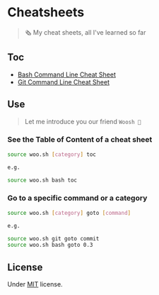# Cheatsheets

> 🗞 My cheat sheets, all I've learned so far

## Toc

- [Bash Command Line Cheat Sheet](./bash-command-line.sh)
- [Git Command Line Cheat Sheet](./git-command-line.sh)

## Use

> Let me introduce you our friend `Woosh 🤖`

### See the Table of Content of a cheat sheet

```bash
source woo.sh [category] toc

e.g.

source woo.sh bash toc
``` 

### Go to a specific command or a category

```bash
source woo.sh [category] goto [command] 

e.g.

source woo.sh git goto commit
source woo.sh bash goto 0.3
```

## License

Under [MIT](./LICENSE) license.
